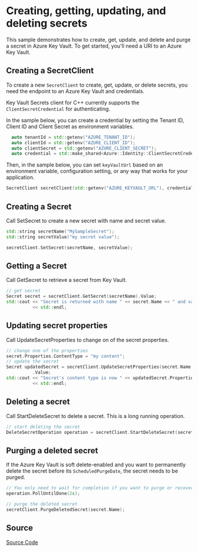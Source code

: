 # Creating, getting, updating, and deleting secrets

This sample demonstrates how to create, get, update, and delete and purge a secret in Azure Key Vault.
To get started, you'll need a URI to an Azure Key Vault.

## Creating a SecretClient

To create a new `SecretClient` to create, get, update, or delete secrets, you need the endpoint to an Azure Key Vault and credentials.

Key Vault Secrets client for C++ currently supports the `ClientSecretCredential` for authenticating.

In the sample below, you can create a credential by setting the Tenant ID, Client ID and Client Secret as environment variables.

```cpp Snippet:SecretSample1CreateCredential
  auto tenantId = std::getenv("AZURE_TENANT_ID");
  auto clientId = std::getenv("AZURE_CLIENT_ID");
  auto clientSecret = std::getenv("AZURE_CLIENT_SECRET");
  auto credential = std::make_shared<Azure::Identity::ClientSecretCredential>(tenantId, clientId, clientSecret);
```

Then, in the sample below, you can set `keyVaultUrl` based on an environment variable, configuration setting, or any way that works for your application.

```cpp Snippet:SecretSample1SecretClient
SecretClient secretClient(std::getenv("AZURE_KEYVAULT_URL"), credential);
```

## Creating a Secret

Call SetSecret to create a new secret with name and secret value.

```cpp Snippet:SecretSample1SetSecret
std::string secretName("MySampleSecret");
std::string secretValue("my secret value");

secretClient.SetSecret(secretName, secretValue);
```

## Getting a Secret

Call GetSecret to retrieve a secret from Key Vault.

```cpp Snippet:SecretSample1GetSecret
// get secret
Secret secret = secretClient.GetSecret(secretName).Value;
std::cout << "Secret is returned with name " << secret.Name << " and value " << secret.Value
          << std::endl;
```

## Updating secret properties

Call UpdateSecretProperties to change on of the secret properties.


```cpp Snippet:SecretSample1UpdateSecretProperties
// change one of the properties
secret.Properties.ContentType = "my content";
// update the secret
Secret updatedSecret = secretClient.UpdateSecretProperties(secret.Name, secret.Properties.Version, secret.Properties)
          .Value;
std::cout << "Secret's content type is now " << updatedSecret.Properties.ContentType.Value()
          << std::endl;
```

## Deleting a secret

Call StartDeleteSecret to delete a secret. This is a long running operation.

```cpp Snippet:SecretSample1DeleteSecret
// start deleting the secret
DeleteSecretOperation operation = secretClient.StartDeleteSecret(secret.Name);
```

## Purging a deleted secret

If the Azure Key Vault is soft delete-enabled and you want to permanently delete the secret before its `ScheduledPurgeDate`, the secret needs to be purged.

```cpp Snippet:SecretSample1PurgeSecret
// You only need to wait for completion if you want to purge or recover the secret.
operation.PollUntilDone(2s);

// purge the deleted secret
secretClient.PurgeDeletedSecret(secret.Name);
```

## Source

[Source Code](https://github.com/Azure/azure-sdk-for-cpp/tree/main/sdk/keyvault/azure-security-keyvault-secrets/test/samples/sample1-basic-operations)
